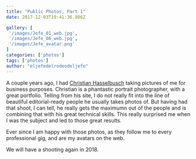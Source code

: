 ```yaml
---
title: "Public Photos, Part 1"
date: 2017-12-03T19:41:36.806Z

gallery: [
 '/images/Jefe_01_web.jpg',
 '/images/Jefe_06_web.jpg',
 '/images/Jefe_avatar.png'
]
categories: ['photos']
tags: ['photos']
author: "eljefedelrodeodeljefe"
---
```


A couple years ago, I had [Christian Hasselbusch](http://www.c-hasselbusch.de/) taking pictures of me for business purposes. Christian is a phantastic portrait photographer, with a great portfolio. Telling from his site, I do not really fit into the line of beautiful editorial-ready people he usually takes photos of. But having had that shoot, I can tell, he really gets the maximumn out of the people and is combining that with his great technical skills. This really surprised me when I was the subject and led to those great results.

Ever since I am happy with those photos, as they follow me to every professional gig, and are my avatars on the web.

We will have a shooting again in 2018.
